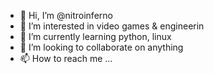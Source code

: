 - 👋 Hi, I’m @nitroinferno
- 👀 I’m interested in video games & engineerin
- 🌱 I’m currently learning python, linux
- 💞️ I’m looking to collaborate on anything
- 📫 How to reach me ...

<!---
nitroinferno/nitroinferno is a ✨ special ✨ repository because its `README.md` (this file) appears on your GitHub profile.
You can click the Preview link to take a look at your changes.
--->
